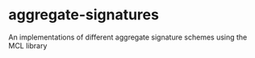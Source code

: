 # aggregate-signatures
An implementations of different aggregate signature schemes using the MCL library
